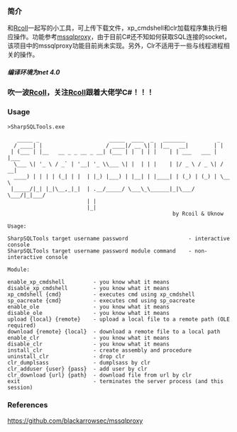 ### 简介

和[RcoIl](http://github.com/rcoIl)一起写的小工具，可上传下载文件，xp_cmdshell和clr加载程序集执行相应操作。功能参考[mssqlproxy](https://github.com/blackarrowsec/mssqlproxy)，由于目前C#还不知如何获取SQL连接的socket，该项目中的mssqlproxy功能目前尚未实现。另外，Clr不适用于一些与线程进程相关的操作。

##### 编译环境为net 4.0 

### 吹一波[RcoIl](http://github.com/rcoIl)，关注[RcoIl](http://github.com/rcoIl)跟着大佬学C#！！！

### Usage

```
>SharpSQLTools.exe

   _____ _                      _____  ____  _   _______          _
  / ____| |                    / ____|/ __ \| | |__   __|        | |
 | (___ | |__   __ _ _ __ _ __| (___ | |  | | |    | | ___   ___ | |___
  \___ \| '_ \ / _` | '__| '_ \\___ \| |  | | |    | |/ _ \ / _ \| / __|
  ____) | | | | (_| | |  | |_) |___) | |__| | |____| | (_) | (_) | \__ \
 |_____/|_| |_|\__,_|_|  | .__/_____/ \___\_\______|_|\___/ \___/|_|___/
                         | |
                         |_|
                                                    by Rcoil & Uknow

Usage:

SharpSQLTools target username password                   - interactive console
SharpSQLTools target username password module command    - non-interactive console

Module:

enable_xp_cmdshell         - you know what it means
disable_xp_cmdshell        - you know what it means
xp_cmdshell {cmd}          - executes cmd using xp_cmdshell
sp_oacreate {cmd}          - executes cmd using sp_oacreate
enable_ole                 - you know what it means
disable_ole                - you know what it means
upload {local} {remote}    - upload a local file to a remote path (OLE required)
download {remote} {local}  - download a remote file to a local path
enable_clr                 - you know what it means
disable_clr                - you know what it means
install_clr                - create assembly and procedure
uninstall_clr              - drop clr
clr_dumplsass              - dumplsass by clr
clr_adduser {user} {pass}  - add user by clr
clr_download {url} {path}  - download file from url by clr
exit                       - terminates the server process (and this session)

```


### References

https://github.com/blackarrowsec/mssqlproxy
